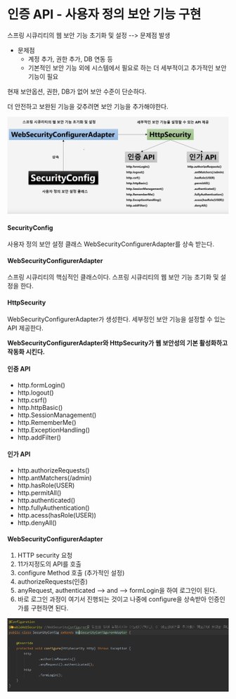 # 인증 API - 사용자 정의 보안 기능 구현

스프링 시큐리티의 웹 보안 기능 초기화 및 설정 --&gt; 문제점 발생

* 문제점
  * 계정 추가, 권한 추가, DB 연동 등
  * 기본적인 보안 기능 외에 시스템에서 필요로 하는 더 세부적이고 추가적인 보안기능이 필요

현재 보안옵션, 권한, DB가 없어 보안 수준이 단순하다.

더 안전하고 보완된 기능을 갖추려면 보안 기능을 추가해야한다.

![](../../../../.gitbook/assets/image%20%286%29.png)

#### SecurityConfig

사용자 정의 보안 설정 클래스 WebSecurityConfigurerAdapter를 상속 받는다.

#### WebSecurityConfigurerAdapter

스프링 시큐리티의 핵심적인 클래스이다. 스프링 시큐리티의 웹 보안 기능 초기화 및 설정을 한다.

#### HttpSecurity

WebSecurityConfigurerAdapter가 생성한다. 세부정인 보안 기능을 설정할 수 있는 API 제공한다.

**WebSecurityConfigurerAdapter와 HttpSecurity가 웹 보안성의 기본 활성화하고 작동화 시킨다.**

#### 인증 API

* http.formLogin\(\)
* http.logout\(\)
* http.csrf\(\)
* http.httpBasic\(\)
* http.SessionManagement\(\)
* http.RememberMe\(\)
* http.ExceptionHandling\(\)
* http.addFilter\(\)

#### 인가 API

* http.authorizeRequests\(\)
* http.antMatchers\(/admin\)
* http.hasRole\(USER\)
* http.permitAll\(\)
* http.authenticated\(\)
* http.fullyAuthentication\(\)
* http.acess\(hasRole\(USER\)\)
* http.denyAll\(\)



#### WebSecurityConfigurerAdapter

1. HTTP security 요청 
2.  11가지정도의 API를 호출
3.  configure Method 호출 \(추가적인 설정\) 
4.  authorizeRequests\(인증\) 
5.  anyRequest, authenticated --&gt; and --&gt; formLogin을 하여 로그인이 된다.
6.  바로 로그인 과정이 여기서 진행되는 것이고 나중에 configure을 상속받아 인증인가를 구현하면 된다.

![](../../../../.gitbook/assets/image%20%285%29.png)

